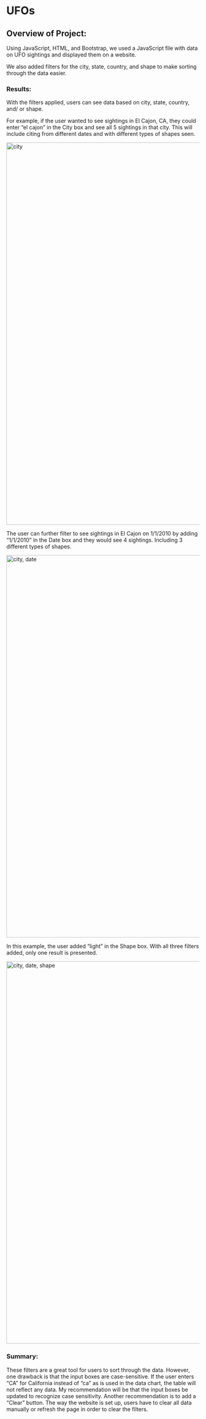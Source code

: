 # UFOs

## Overview of Project:
Using JavaScript, HTML, and Bootstrap, we used a JavaScript file with data on UFO sightings and displayed them on a website. 

We also added filters for the city, state, country, and shape to make sorting through the data easier. 


### Results: 
With the filters applied, users can see data based on city, state, country, and/ or shape. 

For example, if the user wanted to see sightings in El Cajon, CA, they could enter “el cajon” in the City box and see all 5 sightings in that city. This will include citing from different dates and with different types of shapes seen. 

<img width="995" alt="city" src="https://user-images.githubusercontent.com/107375554/187098713-ecc6c258-55f1-45a5-86ed-55b871d6d61f.png">



The user can further filter to see sightings in El Cajon on 1/1/2010 by adding “1/1/2010” in the Date box and they would see 4 sightings. Including 3 different types of shapes.

<img width="995" alt="city, date" src="https://user-images.githubusercontent.com/107375554/187098730-3ef75adc-6304-41f4-9678-cb52714e03a4.png">


 
In this example, the user added “light” in the Shape box. With all three filters added, only one result is presented.

<img width="995" alt="city, date, shape" src="https://user-images.githubusercontent.com/107375554/187098736-3ebc4a8c-7439-48ab-8eb3-76f314dd1f71.png">



### Summary: 

These filters are a great tool for users to sort through the data. However, one drawback is that the input boxes are case-sensitive. If the user enters “CA” for California instead of “ca” as is used in the data chart, the table will not reflect any data. My recommendation will be that the input boxes be updated to recognize case sensitivity. Another recommendation is to add a “Clear” button. The way the website is set up, users have to clear all data manually or refresh the page in order to clear the filters. 

